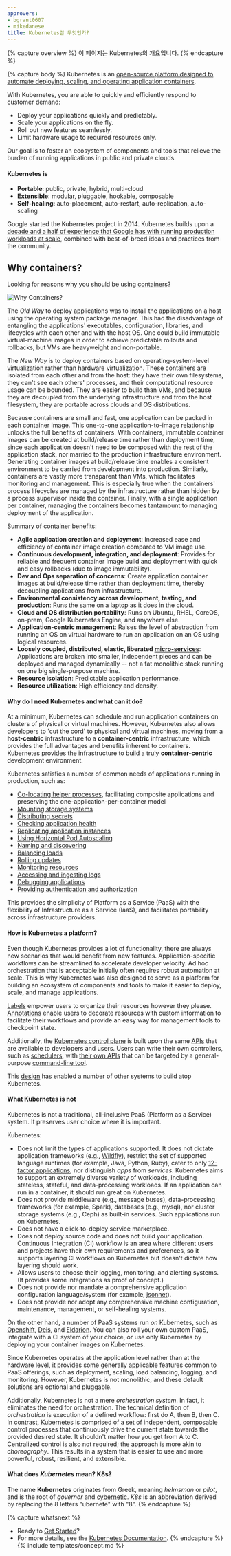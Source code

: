 ```yaml
---
approvers:
- bgrant0607
- mikedanese
title: Kubernetes란 무엇인가?
---
```


{% capture overview %}
이 페이지는 Kubernetes의 개요입니다.
{% endcapture %}

{% capture body %}
Kubernetes is an [open-source platform designed to automate deploying, scaling, and operating application containers](http://www.slideshare.net/BrianGrant11/wso2con-us-2015-kubernetes-a-platform-for-automating-deployment-scaling-and-operations).

With Kubernetes, you are able to quickly and efficiently respond to customer demand:

 - Deploy your applications quickly and predictably.
 - Scale your applications on the fly.
 - Roll out new features seamlessly.
 - Limit hardware usage to required resources only.

Our goal is to foster an ecosystem of components and tools that relieve the burden of running applications in public and private clouds.

#### Kubernetes is

* **Portable**: public, private, hybrid, multi-cloud
* **Extensible**: modular, pluggable, hookable, composable
* **Self-healing**: auto-placement, auto-restart, auto-replication, auto-scaling

Google started the Kubernetes project in 2014. Kubernetes builds upon a [decade and a half of experience that Google has with running production workloads at scale](https://research.google.com/pubs/pub43438.html), combined with best-of-breed ideas and practices from the community.

## Why containers?

Looking for reasons why you should be using [containers](https://aucouranton.com/2014/06/13/linux-containers-parallels-lxc-openvz-docker-and-more/)?

![Why Containers?](/images/docs/why_containers.svg)

The *Old Way* to deploy applications was to install the applications on a host using the operating system package manager. This had the disadvantage of entangling the applications' executables, configuration, libraries, and lifecycles with each other and with the host OS. One could build immutable virtual-machine images in order to achieve predictable rollouts and rollbacks, but VMs are heavyweight and non-portable.

The *New Way* is to deploy containers based on operating-system-level virtualization rather than hardware virtualization. These containers are isolated from each other and from the host: they have their own filesystems, they can't see each others' processes, and their computational resource usage can be bounded. They are easier to build than VMs, and because they are decoupled from the underlying infrastructure and from the host filesystem, they are portable across clouds and OS distributions.

Because containers are small and fast, one application can be packed in each container image. This one-to-one application-to-image relationship unlocks the full benefits of containers. With containers, immutable container images can be created at build/release time rather than deployment time, since each application doesn't need to be composed with the rest of the application stack, nor married to the production infrastructure environment. Generating container images at build/release time enables a consistent environment to be carried from development into production.
Similarly, containers are vastly more transparent than VMs, which facilitates monitoring and management. This is especially true when the containers' process lifecycles are managed by the infrastructure rather than hidden by a process supervisor inside the container. Finally, with a single application per container, managing the containers becomes tantamount to managing deployment of the application.

Summary of container benefits:

* **Agile application creation and deployment**:
    Increased ease and efficiency of container image creation compared to VM image use.
* **Continuous development, integration, and deployment**:
    Provides for reliable and frequent container image build and deployment with quick and easy rollbacks (due to image immutability).
* **Dev and Ops separation of concerns**:
    Create application container images at build/release time rather than deployment time, thereby decoupling applications from infrastructure.
* **Environmental consistency across development, testing, and production**:
    Runs the same on a laptop as it does in the cloud.
* **Cloud and OS distribution portability**:
    Runs on Ubuntu, RHEL, CoreOS, on-prem, Google Kubernetes Engine, and anywhere else.
* **Application-centric management**:
    Raises the level of abstraction from running an OS on virtual hardware to run an application on an OS using logical resources.
* **Loosely coupled, distributed, elastic, liberated [micro-services](https://martinfowler.com/articles/microservices.html)**:
    Applications are broken into smaller, independent pieces and can be deployed and managed dynamically -- not a fat monolithic stack running on one big single-purpose machine.
* **Resource isolation**:
    Predictable application performance.
* **Resource utilization**:
    High efficiency and density.

#### Why do I need Kubernetes and what can it do?

At a minimum, Kubernetes can schedule and run application containers on clusters of physical or virtual machines. However, Kubernetes also allows developers to 'cut the cord' to physical and virtual machines, moving from a **host-centric** infrastructure to a **container-centric** infrastructure, which provides the full advantages and benefits inherent to containers. Kubernetes provides the infrastructure to build a truly **container-centric** development environment.

Kubernetes satisfies a number of common needs of applications running in production, such as:

* [Co-locating helper processes](/docs/concepts/workloads/pods/pod/), facilitating composite applications and preserving the one-application-per-container model
* [Mounting storage systems](/docs/concepts/storage/volumes/)
* [Distributing secrets](/docs/concepts/configuration/secret/)
* [Checking application health](/docs/tasks/configure-pod-container/configure-liveness-readiness-probes/)
* [Replicating application instances](/docs/concepts/workloads/controllers/replicationcontroller/)
* [Using Horizontal Pod Autoscaling](/docs/tasks/run-application/horizontal-pod-autoscale/)
* [Naming and discovering](/docs/concepts/services-networking/connect-applications-service/)
* [Balancing loads](/docs/concepts/services-networking/service/)
* [Rolling updates](/docs/tasks/run-application/rolling-update-replication-controller/)
* [Monitoring resources](/docs/tasks/debug-application-cluster/resource-usage-monitoring/)
* [Accessing and ingesting logs](/docs/concepts/cluster-administration/logging/)
* [Debugging applications](/docs/tasks/debug-application-cluster/debug-application-introspection/)
* [Providing authentication and authorization](/docs/admin/authorization/)

This provides the simplicity of Platform as a Service (PaaS) with the flexibility of Infrastructure as a Service (IaaS), and facilitates portability across infrastructure providers.

#### How is Kubernetes a platform?

Even though Kubernetes provides a lot of functionality, there are always new scenarios that would benefit from new features. Application-specific workflows can be streamlined to accelerate developer velocity. Ad hoc orchestration that is acceptable initially often requires robust automation at scale. This is why Kubernetes was also designed to serve as a platform for building an ecosystem of components and tools to make it easier to deploy, scale, and manage applications.

[Labels](/docs/concepts/overview/working-with-objects/labels/) empower users to organize their resources however they please. [Annotations](/docs/concepts/overview/working-with-objects/annotations/) enable users to decorate resources with custom information to facilitate their workflows and provide an easy way for management tools to checkpoint state.

Additionally, the [Kubernetes control plane](/docs/concepts/overview/components/) is built upon the same [APIs](/docs/reference/api-overview/) that are available to developers and users. Users can write their own controllers, such as [schedulers](https://github.com/kubernetes/community/blob/{{page.githubbranch}}/contributors/devel/scheduler.md), with [their own APIs](https://github.com/kubernetes/community/blob/{{page.githubbranch}}/contributors/design-proposals/api-machinery/extending-api.md) that can be targeted by a general-purpose [command-line tool](/docs/user-guide/kubectl-overview/).

This [design](https://git.k8s.io/community/contributors/design-proposals/architecture/principles.md) has enabled a number of other systems to build atop Kubernetes.

#### What Kubernetes is not

Kubernetes is not a traditional, all-inclusive PaaS (Platform as a Service) system. It preserves user choice where it is important.

Kubernetes:

* Does not limit the types of applications supported. It does not dictate application frameworks (e.g., [Wildfly](http://wildfly.org/)), restrict the set of supported language runtimes (for example, Java, Python, Ruby), cater to only [12-factor applications](https://12factor.net/), nor distinguish *apps* from *services*. Kubernetes aims to support an extremely diverse variety of workloads, including stateless, stateful, and data-processing workloads. If an application can run in a container, it should run great on Kubernetes.
* Does not provide middleware (e.g., message buses), data-processing frameworks (for example, Spark), databases (e.g., mysql), nor cluster storage systems (e.g., Ceph) as built-in services. Such applications run on Kubernetes.
* Does not have a click-to-deploy service marketplace.
* Does not deploy source code and does not build your application. Continuous Integration (CI) workflow is an area where different users and projects have their own requirements and preferences, so it supports layering CI workflows on Kubernetes but doesn't dictate how layering should work.
* Allows users to choose their logging, monitoring, and alerting systems. (It provides some integrations as proof of concept.)
* Does not provide nor mandate a comprehensive application configuration language/system (for example, [jsonnet](https://github.com/google/jsonnet)).
* Does not provide nor adopt any comprehensive machine configuration, maintenance, management, or self-healing systems.

On the other hand, a number of PaaS systems run *on* Kubernetes, such as [Openshift](https://www.openshift.org/), [Deis](http://deis.io/), and [Eldarion](http://eldarion.cloud/). You can also roll your own custom PaaS, integrate with a CI system of your choice, or use only Kubernetes by deploying your container images on Kubernetes.

Since Kubernetes operates at the application level rather than at the hardware level, it provides some generally applicable features common to PaaS offerings, such as deployment, scaling, load balancing, logging, and monitoring. However, Kubernetes is not monolithic, and these default solutions are optional and pluggable.

Additionally, Kubernetes is not a mere *orchestration system*. In fact, it eliminates the need for orchestration. The technical definition of *orchestration* is execution of a defined workflow: first do A, then B, then C. In contrast, Kubernetes is comprised of a set of independent, composable control processes that continuously drive the current state towards the provided desired state. It shouldn't matter how you get from A to C. Centralized control is also not required; the approach is more akin to *choreography*. This results in a system that is easier to use and more powerful, robust, resilient, and extensible.

#### What does *Kubernetes* mean? K8s?

The name **Kubernetes** originates from Greek, meaning *helmsman* or *pilot*, and is the root of *governor* and [cybernetic](http://www.etymonline.com/index.php?term=cybernetics). *K8s* is an abbreviation derived by replacing the 8 letters "ubernete" with "8".
{% endcapture %}

{% capture whatsnext %}
*   Ready to [Get Started](/docs/setup/)?
*   For more details, see the [Kubernetes Documentation](/docs/home/).
{% endcapture %}
{% include templates/concept.md %}

